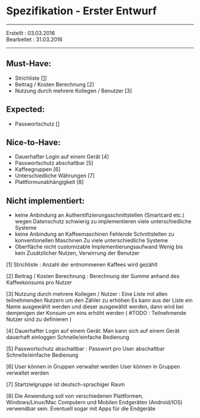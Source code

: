 # Spezifikation - Erster Entwurf

- - -
Erstellt   : 03.03.2016  
Bearbeitet : 31.03.2016
- - -

## Must-Have:
 - Strichliste [[1](#1)]
 - Beitrag / Kosten Berechnung [2]
 - Nutzung durch mehrere Kollegen / Benutzer [3]

## Expected:
 - Passwortschutz []

## Nice-to-Have:
 - Dauerhafter Login auf einem Gerät [4]
 - Passwortschutz abschaltbar [5]
 - Kaffeegruppen [6]
 - Unterschiedliche Währungen [7]
 - Plattformunabhängigkeit [8]

## Nicht implementiert:
 - keine Anbindung an Authentifizierungsschnittstellen (Smartcard etc.)
	wegen Datenschutz
	schwierig zu implementieren
	viele unterschiedliche Systeme
 - keine Anbindung an Kaffeemaschinen
	Fehlende Schnittstellen zu konventionellen Maschinen 
	Zu viele unterschiedliche Systeme
 - Oberfläche nicht customizable
	Implementierungsaufwand
	Wenig bis kein Zusätzlicher Nutzen, Verwirrung der Benutzer

<a name="1">
[1] Strichliste :
	Anzahl der entnommenen Kaffees wird gezählt
</a>

[2] Beitrag / Kosten Berechnung :
	Berechnung der Summe anhand des Kaffeekonsums pro Nutzer

[3] Nutzung durch mehrere Kollegen / Nutzer :
	Eine Liste mit allen teilnehmenden Nutzern um den Zähler zu erhöhen 
	Es kann aus der Liste ein Name ausgewählt werden und dieser ausgewählt werden, dann wird bei demjenigen der Konsum um eins erhöht werden
	( #TODO : Teilnehmende Nutzer sind zu definieren )

[4] Dauerhafter Login auf einem Gerät:
	Man kann sich auf einem Gerät dauerhaft einloggen
	Schnelle/einfache Bedienung

[5] Passwortschutz abschaltbar :
	Passwort pro User abschaltbar
	Schnelle/einfache Bedienung

[6] User können in Gruppen verwaltet werden
	User können in Gruppen verwaltet werden

[7] Startzielgruppe ist deutsch-sprachiger Raum

[8] Die Anwendung soll von verschiedenen Plattformen, Windows/Linux/Mac Computern und Mobilen Endgeräten (Android/IOS) verwendbar sein.
    Eventuell sogar mit Apps für die Endgeräte
